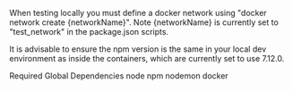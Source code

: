 When testing locally you must define a docker network using "docker network create {networkName}". Note {networkName} is currently set to "test_network" in the package.json scripts.

It is advisable to ensure the npm version is the same in your local dev environment as inside the containers, which are currently set to use 7.12.0.

Required Global Dependencies
node
npm
nodemon
docker
